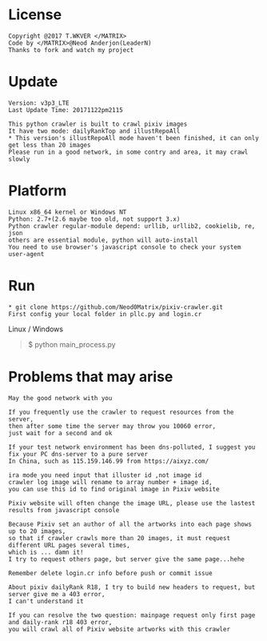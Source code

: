 License
======
    
    Copyright @2017 T.WKVER </MATRIX>
    Code by </MATRIX>@Neod Anderjon(LeaderN)
    Thanks to fork and watch my project

Update
======

    Version: v3p3_LTE 
    Last Update Time: 20171122pm2115
    
    This python crawler is built to crawl pixiv images
    It have two mode: dailyRankTop and illustRepoAll 
    * This version's illustRepoAll mode haven't been finished, it can only get less than 20 images
    Please run in a good network, in some contry and area, it may crawl slowly

Platform
======

    Linux x86_64 kernel or Windows NT
    Python: 2.7+(2.6 maybe too old, not support 3.x)
    Python crawler regular-module depend: urllib, urllib2, cookielib, re, json
    others are essential module, python will auto-install
    You need to use browser's javascript console to check your system user-agent

Run
======

    * git clone https://github.com/Neod0Matrix/pixiv-crawler.git
    First config your local folder in pllc.py and login.cr

Linux / Windows
> $ python main_process.py

Problems that may arise
======

    May the good network with you

    If you frequently use the crawler to request resources from the server, 
    then after some time the server may throw you 10060 error, 
    just wait for a second and ok
    
    If your test network environment has been dns-polluted, I suggest you 
    fix your PC dns-server to a pure server
    In China, such as 115.159.146.99 from https://aixyz.com/
    
    ira mode you need input that illuster id ,not image id
    crawler log image will rename to array number + image id, 
    you can use this id to find original image in Pixiv website
    
    Pixiv website will often change the image URL, please use the lastest results from javascript console
    
    Because Pixiv set an author of all the artworks into each page shows up to 20 images, 
    so that if crawler crawls more than 20 images, it must request different URL pages several times, 
    which is ... damn it!
    I try to request others page, but server give the same page...hehe
    
    Remember delete login.cr info before push or commit issue
    
    About pixiv dailyRank R18, I try to build new headers to request, but server give me a 403 error, 
    I can't understand it
    
    If you can resolve the two question: mainpage request only first page and daily-rank r18 403 error,
    you will crawl all of Pixiv website artworks with this crawler
